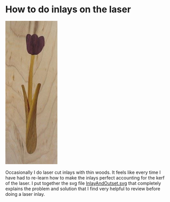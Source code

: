 # How to do inlays on the laser

![Example](Example.jpg)

Occasionally I do laser cut inlays with thin woods.  It feels like every time I have had to re-learn how to make the inlays perfect accounting for the kerf of the laser.  I put together the svg file [InlayAndOutset.svg](InlayAndOutset.svg) that completely explains the problem and solution that I find very helpful to review before doing a laser inlay.  

